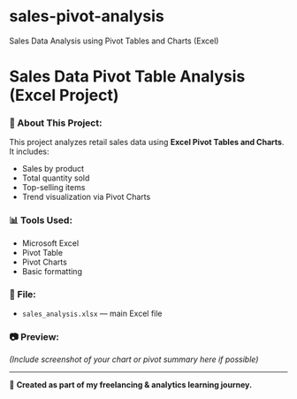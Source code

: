 # sales-pivot-analysis
Sales Data Analysis using Pivot Tables and Charts (Excel)
# Sales Data Pivot Table Analysis (Excel Project)

### 📁 About This Project:
This project analyzes retail sales data using **Excel Pivot Tables and Charts**. It includes:

- Sales by product
- Total quantity sold
- Top-selling items
- Trend visualization via Pivot Charts

### 📊 Tools Used:
- Microsoft Excel
- Pivot Table
- Pivot Charts
- Basic formatting

### 📎 File:
- `sales_analysis.xlsx` — main Excel file

### 📷 Preview:
*(Include screenshot of your chart or pivot summary here if possible)*

---

📌 **Created as part of my freelancing & analytics learning journey.**
